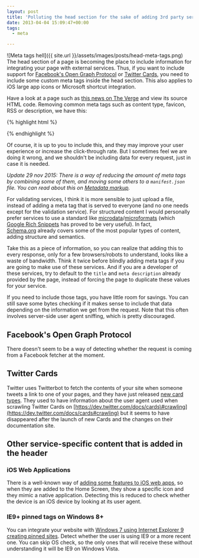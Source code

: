```yaml
---
layout: post
title: 'Polluting the head section for the sake of adding 3rd party services'
date: 2013-04-04 15:09:47+00:00
tags:
  - meta

---
```


![Meta tags hell]({{ site.url }}/assets/images/posts/head-meta-tags.png)
The head section of a page is becoming the place to include information for integrating your page with external services. Thus, if you want to include support for [Facebook's Open Graph Protocol](http://developers.facebook.com/docs/opengraphprotocol/) or [Twitter Cards](https://dev.twitter.com/docs/cards), you need to include some custom meta tags inside the head section. This also applies to iOS large app icons or Microsoft shortcut integration.

Have a look at a page such as [this news on The Verge](http://www.theverge.com/2013/4/3/4179236/the-facebook-phone-is-coming-and-its-already-in-your-pocket/) and view its source HTML code. Removing common meta tags such as content type, favicon, RSS or description, we have this:

{% highlight html %}
<!-- Apple Touch Icon -->
<link rel="apple-touch-icon" href="/images/verge/apple-touch-icon.png" />

<!-- Windows 8 Pinned sites -->
<meta name="application-name" content="The Verge" />
<meta name="msapplication-starturl" content="/"/>
<meta content="name=Products; action-uri=/products; icon-uri=http://cdn2.sbnation.com/images/verge/favicon.vc44a54f.ico" name="msapplication-task" />
<meta content="name=Reviews; action-uri=/reviews; icon-uri=http://cdn2.sbnation.com/images/verge/favicon.vc44a54f.ico" name="msapplication-task" />
<meta content="name=Features; action-uri=/features; icon-uri=http://cdn2.sbnation.com/images/verge/favicon.vc44a54f.ico" name="msapplication-task" />
<meta content="name=Show; action-uri=/on-the-verge; icon-uri=http://cdn2.sbnation.com/images/verge/favicon.vc44a54f.ico" name="msapplication-task" />
<meta content="name=Forums; action-uri=/forums; icon-uri=http://cdn2.sbnation.com/images/verge/favicon.vc44a54f.ico" name="msapplication-task" />
<meta name="msapplication-TileColor" content="#666666"/>
<meta name="msapplication-TileImage" content="http://cdn3.sbnation.com/images/verge/windows8-pinned-icon.ve36f4a6.png"/>

<!-- Google Site Verification, used for Analytics and Webmaster Tools -->
<meta name="google-site-verification" content="TYyhlycNMOtUSht2aoB7heWTK8m-H45_YJizKavkO8s" />
<meta name="google-site-verification" content="IucFf_TKtbFFH8_YeFyEteQIwYPdANM1R46_U9DpAr4" />
<meta name="google-site-verification" content="TYyhlycNMOtUSht2aoB7heWTK8m-H45_YJizKavkO8s" />
<meta name="google-site-verification" content="tDoQLOfV4VmPZrTuSNDQnSyTfhgDRlOMaXgYQ0Bb9Bc" />

<!-- Verification for Bing -->
<meta name="msvalidate.01" content="D385D0326A3AE144205C298DB34B4E94" />

<!-- Verification for Yahoo! Site Explorer -->
<META name="y_key" content="0184e2558f89b639" />

<!-- Facebook integration -->
<!-- Note, same one as <meta name="description"> -->
<meta property="og:description" content="After a years-long lead up of false starts, half-measures, and rumors, Facebook&amp;#39;s phone plans will finally be revealed tomorrow. The event, in which Facebook promises to show off its &amp;quot;new home on..." />
<meta property="fb:app_id" content="179668695452017" />
<meta property="og:image" content="http://cdn0.sbnation.com/entry_photo_images/7969055/20121213-DSC_8473-3VERGE_large_large.jpg" />
<meta property="og:site_name" content="The Verge" />
<!-- Note, same one as <title> -->
<meta property="og:title" content="The Facebook phone is coming, and it&amp;#39;s already in your pocket" />
<meta property="og:type" content="article" />
<meta property="og:url" content="http://www.theverge.com/2013/4/3/4179236/the-facebook-phone-is-coming-and-its-already-in-your-pocket" />

<!-- Twitter integration -->
<meta name="twitter:card" content="summary" />
<meta name="twitter:url" content="http://www.theverge.com/2013/4/3/4179236/the-facebook-phone-is-coming-and-its-already-in-your-pocket" />
<!-- Note, same one as <title> -->
<meta name="twitter:title" content="The Facebook phone is coming, and it&amp;#39;s already in your pocket" />
<!-- Note, same one as <meta name="description"> -->
<meta name="twitter:description" content="After a years-long lead up of false starts, half-measures, and rumors, Facebook&amp;#39;s phone plans will finally be revealed tomorrow. The event, in which Facebook promises to show off its &amp;quot;new home on..." />
<meta name="twitter:image" content="http://cdn0.sbnation.com/entry_photo_images/7969055/20121213-DSC_8473-3VERGE_large_large.jpg" />
<meta name="twitter:site" content="verge" />
<meta name="twitter:creator" content="backlon" />

<!-- Sailthru integration -->
<!-- Note, same one as <title> -->
<meta name="sailthru.title" content="The Facebook phone is coming, and it&amp;#39;s already in your pocket" />
<meta name="sailthru.tags" content="general,general,the-verge" />
<meta name="sailthru.date" content="2013-04-03" />
<!-- Note, same one as <meta name="description"> -->
<meta name="sailthru.description" content="After a years-long lead up of false starts, half-measures, and rumors, Facebook&amp;#39;s phone plans will finally be revealed tomorrow. The event, in which Facebook promises to show off its &amp;quot;new home on..." />

<!-- Facebook shared/liked image -->
<link rel="image_src" href="http://cdn0.sbnation.com/entry_photo_images/7969055/20121213-DSC_8473-3VERGE_large_large.jpg" type="image/jpeg" data-width="300" data-height="250"  />
{% endhighlight %}

Of course, it is up to you to include this, and they may improve your user experience or increase the click-through rate. But I sometimes feel we are doing it wrong, and we shouldn't be including data for every request, just in case it is needed.

_Update 29 nov 2015: There is a way of reducing the amount of meta tags by combining some of them, and moving some others to a `manifest.json` file. You can read about this on [Metadata markup](https://adactio.com/journal/9881)._

For validating services, I think it is more sensible to just upload a file, instead of adding a meta tag that is served to everyone (and no one needs except for the validation service). For structured content I would personally prefer services to use a standard like [microdata](http://microformats.org/wiki/microdata)/[microformats](http://microformats.org/wiki/microformats) (which [Google Rich Snippets](http://support.google.com/webmasters/bin/answer.py?hl=en&amp;answer=99170) has proved to be very useful). In fact, [Schema.org](http://www.schema.org/docs/schemas.html) already covers some of the most popular types of content, adding structure and semantics.

Take this as a piece of information, so you can realize that adding this to every response, only for a few browsers/robots to understand, looks like a waste of bandwidth. Think it twice before blindly adding meta tags if you are going to make use of these services. And if you are a developer of these services, try to default to the `title` and `meta description` already provided by the page, instead of forcing the page to duplicate these values for your service.

If you need to include those tags, you have little room for savings. You can still save some bytes checking if it makes sense to include that data depending on the information we get from the request. Note that this often involves server-side user agent sniffing, which is pretty discouraged.

Facebook's Open Graph Protocol
------------------------------

There doesn't seem to be a way of detecting whether the request is coming from a Facebook fetcher at the moment.

Twitter Cards
-------------

Twitter uses Twitterbot to fetch the contents of your site when someone tweets a link to one of your pages, and they have just released [new card types](https://dev.twitter.com/docs/cards/types/product-card). They used to have information about the user agent used when scrawling Twitter Cards on [https://dev.twitter.com/docs/cards\#crawling](https://dev.twitter.com/docs/cards#crawling) but it seems to have disappeared after the launch of new Cards and the changes on their documentation site.

Other service-specific content that is added in the header
----------------------------------------------------------

### iOS Web Applications

There is a well-known way of [adding some features to iOS web apps](http://developer.apple.com/library/ios/#documentation/AppleApplications/Reference/SafariWebContent/ConfiguringWebApplications/ConfiguringWebApplications.html), so when they are added to the Home Screen, they show a specific icon and they mimic a native application. Detecting this is reduced to check whether the device is an iOS device by looking at its user agent.

### IE9+ pinned tags on Windows 8+

You can integrate your website with [Windows 7 using Internet Explorer 9 creating pinned sites](http://msdn.microsoft.com/en-us/library/gg131029.aspx). Detect whether the user is using IE9 or a more recent one. You can skip OS check, so the only ones that will receive these without understanding it will be IE9 on Windows Vista.
